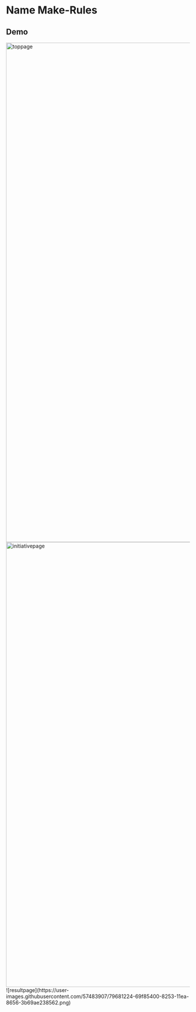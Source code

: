 # Name Make-Rules
## Demo
<img width="1366" alt="toppage" src="https://user-images.githubusercontent.com/57483907/79681164-e6d6fe00-8252-11ea-8d6b-24eac913b3f5.png">
<img width="1217" alt="initiativepage" src="https://user-images.githubusercontent.com/57483907/79681175-08d08080-8253-11ea-9f8f-e848b82535bd.png">
![resultpage](https://user-images.githubusercontent.com/57483907/79681224-69f85400-8253-11ea-8656-3b69ae238562.png)
